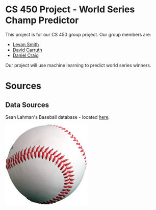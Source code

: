 # CS 450 Project - World Series Champ Predictor
This project is for our CS 450 group project.  Our group members are:
* [Levan Smith](https://github.com/levictorsmith)
* [David Carruth](https://github.com/dcarruth)
* [Daniel Craig](https://github.com/danielmartincraig)

Our project will use machine learning to predict world series winners.

# Sources
## Data Sources 
Sean Lahman's Baseball database - located [here](http://www.seanlahman.com/baseball-archive/statistics/).

[![baseball](resources/baseball.png)](http://www.seanlahman.com/baseball-archive/statistics/)